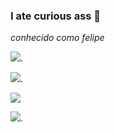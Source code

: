 ### I ate curious ass 💌

*conhecido como felipe*

 ![](https://media.tenor.com/mYCOe5m4pi0AAAAM/solo-leveling.gif).

![](https://media.tenor.com/R523PrjmJ_4AAAAM/spdegguk-cloudvmink.gif).

![](https://github.com/felipe-dos-santos-mendes/felipe-dos-santos-mendes/assets/143807567/1cac7aa5-7df8-4db0-adf4-fc224b3a3c6b)

![](https://media1.tenor.com/m/mJ_Og97j5WwAAAAC/chipi-chapa.gif).
